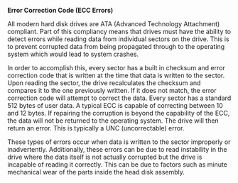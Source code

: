 **Error Correction Code (ECC Errors)**


All modern hard disk drives are ATA (Advanced Technology Attachment)
compliant. Part of this compliancy means that drives must have the
ability to detect errors while reading data from individual sectors on
the drive. This is to prevent corrupted data from being propagated
through to the operating system which would lead to system crashes.

<!-- -->


In order to accomplish this, every sector has a built in checksum and
error correction code that is written at the time that data is written
to the sector. Upon reading the sector, the drive recalculates the
checksum and compares it to the one previously written. If it does not
match, the error correction code will attempt to correct the data. Every
sector has a standard 512 bytes of user data. A typical ECC is capable
of correcting between 10 and 12 bytes. If repairing the corruption is
beyond the capability of the ECC, the data will not be returned to the
operating system. The drive will then return an error. This is typically
a UNC (uncorrectable) error.

<!-- -->


These types of errors occur when data is written to the sector
improperly or inadvertently. Additionally, these errors can be due to
read instability in the drive where the data itself is not actually
corrupted but the drive is incapable of reading it correctly. This can
be due to factors such as minute mechanical wear of the parts inside the
head disk assembly.